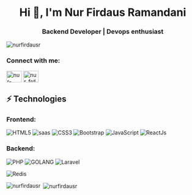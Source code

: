 <h1 align="center">Hi 👋, I'm Nur Firdaus Ramandani</h1>
<h3 align="center">Backend Developer | Devops enthusiast</h3>

<p align="left"> <img src="https://komarev.com/ghpvc/?username=nurfirdausr&label=Profile%20views&color=0e75b6&style=flat" alt="nurfirdausr" /> </p>

<h3 align="left">Connect with me:</h3>
<p align="left">
<a href="https://linkedin.com/in/nur-firdaus-ramandani-baaab5204" target="blank"><img align="center" src="https://raw.githubusercontent.com/rahuldkjain/github-profile-readme-generator/master/src/images/icons/Social/linked-in-alt.svg" alt="nur-firdaus-ramandani-baaab5204" height="30" width="40" /></a>
<a href="https://instagram.com/nur_frdsrxx" target="blank"><img align="center" src="https://raw.githubusercontent.com/rahuldkjain/github-profile-readme-generator/master/src/images/icons/Social/instagram.svg" alt="nur_frdsrxx" height="30" width="40" /></a>
</p>




## ⚡ Technologies

<h3 align="left">Frontend:</h3>

![HTML5](https://img.shields.io/badge/-HTML5-E34F26?style=flat-square&logo=html5&logoColor=white)
![saas](https://img.shields.io/badge/-saas-black?style=flat-square&logo=saas)
![CSS3](https://img.shields.io/badge/-CSS3-1572B6?style=flat-square&logo=css3)
![Bootstrap](https://img.shields.io/badge/-bootstrap-black?style=flat-square&logo=bootstrap)
![JavaScript](https://img.shields.io/badge/-JavaScript-black?style=flat-square&logo=javascript)
![ReactJs](https://img.shields.io/badge/-Reactjs-black?style=flat-square&logo=reactjs)


<h3 align="left">Backend:</h3>

![PHP](https://img.shields.io/badge/-php-black?style=flat-square&logo=Php)
![GOLANG](https://img.shields.io/badge/-golang-black?style=flat-square&logo=golang)
![Laravel](https://img.shields.io/badge/-Laravel-black?style=flat-square&logo=laravel)


![Redis](https://img.shields.io/badge/-Redis-black?style=flat-square&logo=Redis)
<p><img align="left" src="https://github-readme-stats.vercel.app/api/top-langs?username=nurfirdausr&show_icons=true&locale=en&layout=compact" alt="nurfirdausr" /></p>

<p>&nbsp;<img align="center" src="https://github-readme-stats.vercel.app/api?username=nurfirdausr&show_icons=true&locale=en" alt="nurfirdausr" /></p>
